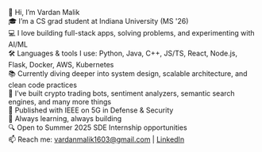 👋 Hi, I’m Vardan Malik  
🎓 I’m a CS grad student at Indiana University (MS '26)  
💻 I love building full-stack apps, solving problems, and experimenting with AI/ML  
🛠️ Languages & tools I use: Python, Java, C++, JS/TS, React, Node.js, Flask, Docker, AWS, Kubernetes  
📚 Currently diving deeper into system design, scalable architecture, and clean code practices  
🚀 I’ve built crypto trading bots, sentiment analyzers, semantic search engines, and many more things  
📄 Published with IEEE on 5G in Defense & Security  
🌱 Always learning, always building  
🔍 Open to Summer 2025 SDE Internship opportunities  
📫 Reach me: vardanmalik1603@gmail.com | [LinkedIn](https://www.linkedin.com/in/vardan-malik/)

